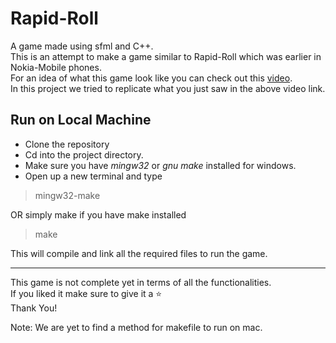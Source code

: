 # Rapid-Roll
A game made using sfml and C++. \
This is an attempt to make a game similar to Rapid-Roll which was earlier in Nokia-Mobile phones. \
For an idea of what this game look like you can check out this [video](https://youtu.be/ZmhN7h48YDA). \
In this project we tried to replicate what you just saw in the above video link.

## Run on Local Machine
- Clone the repository
- Cd into the project directory.
- Make sure you have *mingw32* or *gnu make* installed for windows.
- Open up a new terminal and type 
> mingw32-make

OR simply make if you have make installed

> make

This will compile and link all the required files to run the game.

<hr>

This game is not complete yet in terms of all the functionalities. \
If you liked it make sure to give it a ⭐ \
Thank You!

Note: We are yet to find a method for makefile to run on mac.

